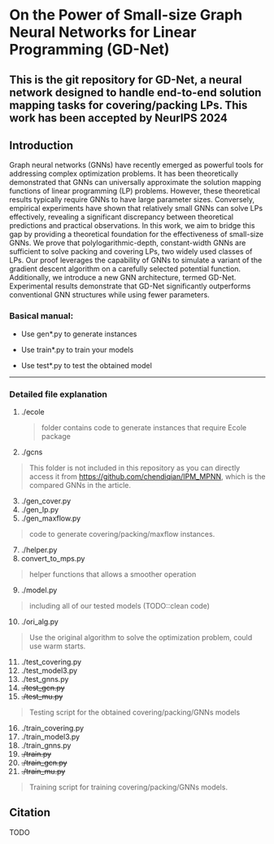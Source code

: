 # On the Power of Small-size Graph Neural Networks for Linear Programming (GD-Net) #

## This is the git repository for GD-Net, a neural network designed to handle end-to-end solution mapping tasks for covering/packing LPs. This work has been accepted by NeurIPS 2024 ##

## Introduction ##
Graph neural networks (GNNs) have recently emerged as powerful tools for addressing complex optimization problems. It has been theoretically demonstrated that GNNs can universally approximate the solution mapping functions of linear programming (LP) problems. However, these theoretical results typically require GNNs to have large parameter sizes. Conversely, empirical experiments have shown that relatively small GNNs can solve LPs effectively, revealing a significant discrepancy between theoretical predictions and practical observations. In this work, we aim to bridge this gap by providing a theoretical foundation for the effectiveness of small-size GNNs. We prove that polylogarithmic-depth, constant-width GNNs are sufficient to solve packing and covering LPs, two widely used classes of LPs. Our proof leverages the capability of GNNs to simulate a variant of the gradient descent algorithm on a carefully selected potential function. Additionally, we introduce a new GNN architecture, termed GD-Net. Experimental results demonstrate that GD-Net significantly outperforms conventional GNN structures while using fewer parameters.

### Basical manual: ###
- Use gen*.py to generate instances

- Use train*.py to train your models

- Use test*.py to test the obtained model

---

### Detailed file explanation ###

1. ./ecole
   > folder contains code to generate instances that require Ecole package
  
2. ./gcns
  > This folder is not included in this repository as you can directly access it from https://github.com/chendiqian/IPM_MPNN, which is the compared GNNs in the article.

3. ./gen_cover.py
4. ./gen_lp.py
6. ./gen_maxflow.py
  > code to generate covering/packing/maxflow instances.

7. ./helper.py
8. convert_to_mps.py
  > helper functions that allows a smoother operation

9. ./model.py
  > including all of our tested models (TODO::clean code)

10. ./ori_alg.py
  > Use the original algorithm to solve the optimization problem, could use warm starts.

11. ./test_covering.py
12. ./test_model3.py
13. ./test_gnns.py
14. <s>./test_gcn.py </s>
14. <s>./test_mu.py </s>
  > Testing script for the obtained covering/packing/GNNs models

16. ./train_covering.py
19. ./train_model3.py
18. ./train_gnns.py
15. <s>./train.py</s>
17. <s>./train_gcn.py</s>
20. <s>./train_mu.py</s>
  > Training script for training covering/packing/GNNs models.

## Citation ##
TODO
